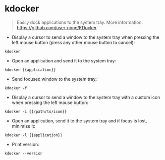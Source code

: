 # kdocker

> Easily dock applications to the system tray.
> More information: <https://github.com/user-none/KDocker>

- Display a cursor to send a window to the system tray when pressing the left mouse button (press any other mouse button to cancel):

`kdocker`

- Open an application and send it to the system tray:

`kdocker {{application}}`

- Send focused window to the system tray:

`kdocker -f`

- Display a cursor to send a window to the system tray with a custom icon when pressing the left mouse button:

`kdocker -i {{/path/to/icon}}`

- Open an application, send it to the system tray and if focus is lost, minimize it:

`kdocker -l {{application}}`

- Print version:

`kdocker --version`
